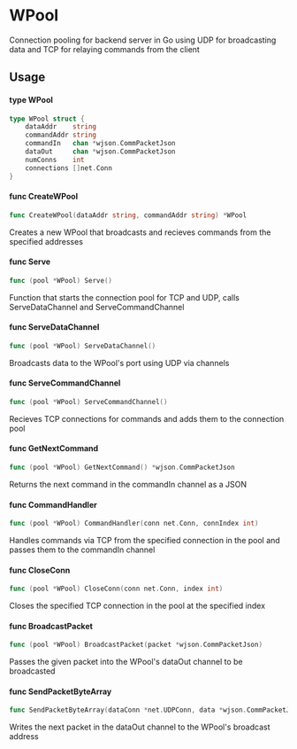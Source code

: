 # WPool

Connection pooling for backend server in Go using UDP for broadcasting data and TCP for relaying commands from the client

## Usage

#### type WPool

``` go
type WPool struct {
	dataAddr    string
	commandAddr string
	commandIn   chan *wjson.CommPacketJson
	dataOut     chan *wjson.CommPacketJson
	numConns    int
	connections []net.Conn
}
```

#### func CreateWPool

``` go
func CreateWPool(dataAddr string, commandAddr string) *WPool
```

Creates a new WPool that broadcasts and recieves commands from the specified addresses

#### func Serve

``` go
func (pool *WPool) Serve()
```

Function that starts the connection pool for TCP and UDP, calls ServeDataChannel and ServeCommandChannel

#### func ServeDataChannel

``` go 
func (pool *WPool) ServeDataChannel()
```

Broadcasts data to the WPool's port using UDP via channels

#### func ServeCommandChannel

``` go 
func (pool *WPool) ServeCommandChannel()
```

Recieves TCP connections for commands and adds them to the connection pool

#### func GetNextCommand

``` go
func (pool *WPool) GetNextCommand() *wjson.CommPacketJson 
```

Returns the next command in the commandIn channel as a JSON

#### func CommandHandler

``` go
func (pool *WPool) CommandHandler(conn net.Conn, connIndex int) 
```

Handles commands via TCP from the specified connection in the pool and passes them to the commandIn channel

#### func CloseConn

``` go
func (pool *WPool) CloseConn(conn net.Conn, index int) 
```
Closes the specified TCP connection in the pool at the specified index

#### func BroadcastPacket

``` go
func (pool *WPool) BroadcastPacket(packet *wjson.CommPacketJson)
```
Passes the given packet into the WPool's dataOut channel to be broadcasted

#### func SendPacketByteArray

``` go
func SendPacketByteArray(dataConn *net.UDPConn, data *wjson.CommPacketJson) 
```

Writes the next packet in the dataOut channel to the WPool's broadcast address 

